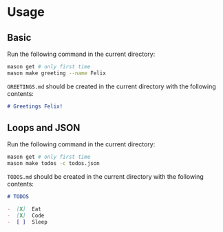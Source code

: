 # Usage

## Basic

Run the following command in the current directory:

```sh
mason get # only first time
mason make greeting --name Felix
```

`GREETINGS.md` should be created in the current directory with the following contents:

```md
# Greetings Felix!
```

## Loops and JSON

Run the following command in the current directory:

```sh
mason get # only first time
mason make todos -c todos.json
```

`TODOS.md` should be created in the current directory with the following contents:

```md
# TODOS

-  [X]  Eat
-  [X]  Code
-  [ ]  Sleep
```
